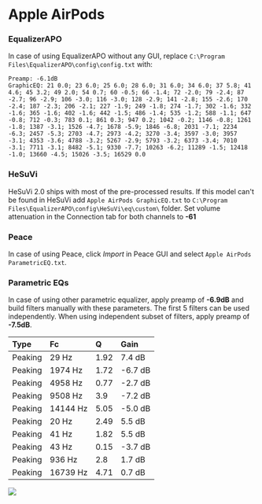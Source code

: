 # Apple AirPods

### EqualizerAPO
In case of using EqualizerAPO without any GUI, replace `C:\Program Files\EqualizerAPO\config\config.txt`
with:
```
Preamp: -6.1dB
GraphicEQ: 21 0.0; 23 6.0; 25 6.0; 28 6.0; 31 6.0; 34 6.0; 37 5.8; 41 4.6; 45 3.2; 49 2.0; 54 0.7; 60 -0.5; 66 -1.4; 72 -2.0; 79 -2.4; 87 -2.7; 96 -2.9; 106 -3.0; 116 -3.0; 128 -2.9; 141 -2.8; 155 -2.6; 170 -2.4; 187 -2.3; 206 -2.1; 227 -1.9; 249 -1.8; 274 -1.7; 302 -1.6; 332 -1.6; 365 -1.6; 402 -1.6; 442 -1.5; 486 -1.4; 535 -1.2; 588 -1.1; 647 -0.8; 712 -0.3; 783 0.1; 861 0.3; 947 0.2; 1042 -0.2; 1146 -0.8; 1261 -1.8; 1387 -3.1; 1526 -4.7; 1678 -5.9; 1846 -6.8; 2031 -7.1; 2234 -6.3; 2457 -5.3; 2703 -4.7; 2973 -4.2; 3270 -3.4; 3597 -3.0; 3957 -3.1; 4353 -3.6; 4788 -3.2; 5267 -2.9; 5793 -3.2; 6373 -3.4; 7010 -3.1; 7711 -3.1; 8482 -5.1; 9330 -7.7; 10263 -6.2; 11289 -1.5; 12418 -1.0; 13660 -4.5; 15026 -3.5; 16529 0.0
```

### HeSuVi
HeSuVi 2.0 ships with most of the pre-processed results. If this model can't be found in HeSuVi add
`Apple AirPods GraphicEQ.txt` to `C:\Program Files\EqualizerAPO\config\HeSuVi\eq\custom\` folder.
Set volume attenuation in the Connection tab for both channels to **-61**

### Peace
In case of using Peace, click *Import* in Peace GUI and select `Apple AirPods ParametricEQ.txt`.

### Parametric EQs
In case of using other parametric equalizer, apply preamp of **-6.9dB** and build filters manually
with these parameters. The first 5 filters can be used independently.
When using independent subset of filters, apply preamp of **-7.5dB**.

| Type    | Fc       |    Q | Gain    |
|:--------|:---------|:-----|:--------|
| Peaking | 29 Hz    | 1.92 | 7.4 dB  |
| Peaking | 1974 Hz  | 1.72 | -6.7 dB |
| Peaking | 4958 Hz  | 0.77 | -2.7 dB |
| Peaking | 9508 Hz  | 3.9  | -7.2 dB |
| Peaking | 14144 Hz | 5.05 | -5.0 dB |
| Peaking | 20 Hz    | 2.49 | 5.5 dB  |
| Peaking | 41 Hz    | 1.82 | 5.5 dB  |
| Peaking | 43 Hz    | 0.15 | -3.7 dB |
| Peaking | 936 Hz   | 2.8  | 1.7 dB  |
| Peaking | 16739 Hz | 4.71 | 0.7 dB  |

![](https://raw.githubusercontent.com/jaakkopasanen/AutoEq/master/results/rtings/rtings/Apple%20AirPods/Apple%20AirPods.png)